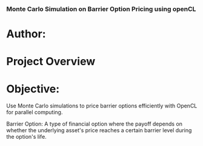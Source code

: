 ### Monte Carlo Simulation on Barrier Option Pricing using openCL
# Author: 
# Project Overview
# Objective: 
Use Monte Carlo simulations to price barrier options efficiently with OpenCL for parallel computing.

Barrier Option: A type of financial option where the payoff depends on whether the underlying asset's price reaches a certain barrier level during the option's life.